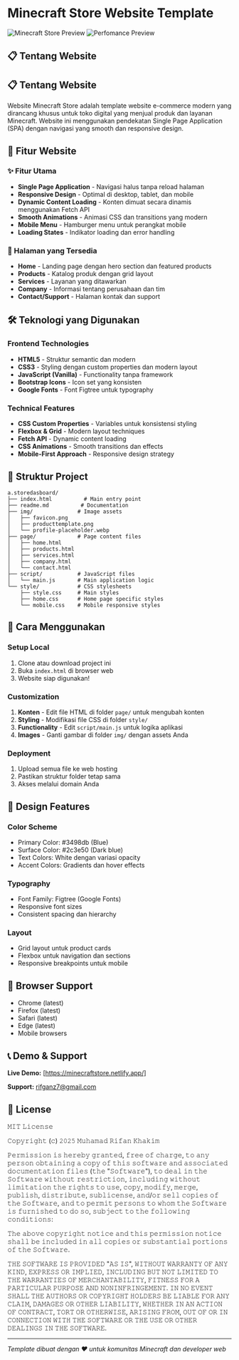 # Minecraft Store Website Template

![Minecraft Store Preview](https://i.imgur.com/bduXzKZ.png)
![Perfomance Preview](https://i.imgur.com/Yf0Feh4.png)

## 📋 Tentang Website

## 📋 Tentang Website

Website Minecraft Store adalah template website e-commerce modern yang dirancang khusus untuk toko digital yang menjual produk dan layanan Minecraft. Website ini menggunakan pendekatan Single Page Application (SPA) dengan navigasi yang smooth dan responsive design.

## 🎯 Fitur Website

### ✨ Fitur Utama
- **Single Page Application** - Navigasi halus tanpa reload halaman
- **Responsive Design** - Optimal di desktop, tablet, dan mobile
- **Dynamic Content Loading** - Konten dimuat secara dinamis menggunakan Fetch API
- **Smooth Animations** - Animasi CSS dan transitions yang modern
- **Mobile Menu** - Hamburger menu untuk perangkat mobile
- **Loading States** - Indikator loading dan error handling

### 📱 Halaman yang Tersedia
- **Home** - Landing page dengan hero section dan featured products
- **Products** - Katalog produk dengan grid layout
- **Services** - Layanan yang ditawarkan
- **Company** - Informasi tentang perusahaan dan tim
- **Contact/Support** - Halaman kontak dan support

## 🛠️ Teknologi yang Digunakan

### Frontend Technologies
- **HTML5** - Struktur semantic dan modern
- **CSS3** - Styling dengan custom properties dan modern layout
- **JavaScript (Vanilla)** - Functionality tanpa framework
- **Bootstrap Icons** - Icon set yang konsisten
- **Google Fonts** - Font Figtree untuk typography

### Technical Features
- **CSS Custom Properties** - Variables untuk konsistensi styling
- **Flexbox & Grid** - Modern layout techniques
- **Fetch API** - Dynamic content loading
- **CSS Animations** - Smooth transitions dan effects
- **Mobile-First Approach** - Responsive design strategy

## 📁 Struktur Project

```
a.storedasboard/
├── index.html          # Main entry point
├── readme.md          # Documentation
├── img/              # Image assets
│   ├── favicon.png
│   ├── producttemplate.png
│   └── profile-placeholder.webp
├── page/             # Page content files
│   ├── home.html
│   ├── products.html
│   ├── services.html
│   ├── company.html
│   └── contact.html
├── script/           # JavaScript files
│   └── main.js       # Main application logic
└── style/            # CSS stylesheets
    ├── style.css     # Main styles
    ├── home.css      # Home page specific styles
    └── mobile.css    # Mobile responsive styles
```

## 🚀 Cara Menggunakan

### Setup Local
1. Clone atau download project ini
2. Buka `index.html` di browser web
3. Website siap digunakan!

### Customization
1. **Konten** - Edit file HTML di folder `page/` untuk mengubah konten
2. **Styling** - Modifikasi file CSS di folder `style/` 
3. **Functionality** - Edit `script/main.js` untuk logika aplikasi
4. **Images** - Ganti gambar di folder `img/` dengan assets Anda

### Deployment
1. Upload semua file ke web hosting
2. Pastikan struktur folder tetap sama
3. Akses melalui domain Anda

## 🎨 Design Features

### Color Scheme
- Primary Color: #3498db (Blue)
- Surface Color: #2c3e50 (Dark blue)
- Text Colors: White dengan variasi opacity
- Accent Colors: Gradients dan hover effects

### Typography
- Font Family: Figtree (Google Fonts)
- Responsive font sizes
- Consistent spacing dan hierarchy

### Layout
- Grid layout untuk product cards
- Flexbox untuk navigation dan sections
- Responsive breakpoints untuk mobile

## 🔧 Browser Support

- Chrome (latest)
- Firefox (latest)
- Safari (latest)
- Edge (latest)
- Mobile browsers

## 📞 Demo & Support

**Live Demo:** [https://minecraftstore.netlify.app/]

**Support:** rifganz7@gmail.com

## 📄 License

𝙼𝙸𝚃 𝙻𝚒𝚌𝚎𝚗𝚜𝚎

𝙲𝚘𝚙𝚢𝚛𝚒𝚐𝚑𝚝 (𝚌) 𝟸𝟶𝟸𝟻 𝙼𝚞𝚑𝚊𝚖𝚊𝚍 𝚁𝚒𝚏𝚊𝚗 𝙺𝚑𝚊𝚔𝚒𝚖

𝙿𝚎𝚛𝚖𝚒𝚜𝚜𝚒𝚘𝚗 𝚒𝚜 𝚑𝚎𝚛𝚎𝚋𝚢 𝚐𝚛𝚊𝚗𝚝𝚎𝚍, 𝚏𝚛𝚎𝚎 𝚘𝚏 𝚌𝚑𝚊𝚛𝚐𝚎, 𝚝𝚘 𝚊𝚗𝚢 𝚙𝚎𝚛𝚜𝚘𝚗 𝚘𝚋𝚝𝚊𝚒𝚗𝚒𝚗𝚐 𝚊 𝚌𝚘𝚙𝚢
𝚘𝚏 𝚝𝚑𝚒𝚜 𝚜𝚘𝚏𝚝𝚠𝚊𝚛𝚎 𝚊𝚗𝚍 𝚊𝚜𝚜𝚘𝚌𝚒𝚊𝚝𝚎𝚍 𝚍𝚘𝚌𝚞𝚖𝚎𝚗𝚝𝚊𝚝𝚒𝚘𝚗 𝚏𝚒𝚕𝚎𝚜 (𝚝𝚑𝚎 "𝚂𝚘𝚏𝚝𝚠𝚊𝚛𝚎"), 𝚝𝚘 𝚍𝚎𝚊𝚕
𝚒𝚗 𝚝𝚑𝚎 𝚂𝚘𝚏𝚝𝚠𝚊𝚛𝚎 𝚠𝚒𝚝𝚑𝚘𝚞𝚝 𝚛𝚎𝚜𝚝𝚛𝚒𝚌𝚝𝚒𝚘𝚗, 𝚒𝚗𝚌𝚕𝚞𝚍𝚒𝚗𝚐 𝚠𝚒𝚝𝚑𝚘𝚞𝚝 𝚕𝚒𝚖𝚒𝚝𝚊𝚝𝚒𝚘𝚗 𝚝𝚑𝚎 𝚛𝚒𝚐𝚑𝚝𝚜
𝚝𝚘 𝚞𝚜𝚎, 𝚌𝚘𝚙𝚢, 𝚖𝚘𝚍𝚒𝚏𝚢, 𝚖𝚎𝚛𝚐𝚎, 𝚙𝚞𝚋𝚕𝚒𝚜𝚑, 𝚍𝚒𝚜𝚝𝚛𝚒𝚋𝚞𝚝𝚎, 𝚜𝚞𝚋𝚕𝚒𝚌𝚎𝚗𝚜𝚎, 𝚊𝚗𝚍/𝚘𝚛 𝚜𝚎𝚕𝚕
𝚌𝚘𝚙𝚒𝚎𝚜 𝚘𝚏 𝚝𝚑𝚎 𝚂𝚘𝚏𝚝𝚠𝚊𝚛𝚎, 𝚊𝚗𝚍 𝚝𝚘 𝚙𝚎𝚛𝚖𝚒𝚝 𝚙𝚎𝚛𝚜𝚘𝚗𝚜 𝚝𝚘 𝚠𝚑𝚘𝚖 𝚝𝚑𝚎 𝚂𝚘𝚏𝚝𝚠𝚊𝚛𝚎 𝚒𝚜
𝚏𝚞𝚛𝚗𝚒𝚜𝚑𝚎𝚍 𝚝𝚘 𝚍𝚘 𝚜𝚘, 𝚜𝚞𝚋𝚓𝚎𝚌𝚝 𝚝𝚘 𝚝𝚑𝚎 𝚏𝚘𝚕𝚕𝚘𝚠𝚒𝚗𝚐 𝚌𝚘𝚗𝚍𝚒𝚝𝚒𝚘𝚗𝚜:

𝚃𝚑𝚎 𝚊𝚋𝚘𝚟𝚎 𝚌𝚘𝚙𝚢𝚛𝚒𝚐𝚑𝚝 𝚗𝚘𝚝𝚒𝚌𝚎 𝚊𝚗𝚍 𝚝𝚑𝚒𝚜 𝚙𝚎𝚛𝚖𝚒𝚜𝚜𝚒𝚘𝚗 𝚗𝚘𝚝𝚒𝚌𝚎 𝚜𝚑𝚊𝚕𝚕 𝚋𝚎 𝚒𝚗𝚌𝚕𝚞𝚍𝚎𝚍 𝚒𝚗 𝚊𝚕𝚕
𝚌𝚘𝚙𝚒𝚎𝚜 𝚘𝚛 𝚜𝚞𝚋𝚜𝚝𝚊𝚗𝚝𝚒𝚊𝚕 𝚙𝚘𝚛𝚝𝚒𝚘𝚗𝚜 𝚘𝚏 𝚝𝚑𝚎 𝚂𝚘𝚏𝚝𝚠𝚊𝚛𝚎.

𝚃𝙷𝙴 𝚂𝙾𝙵𝚃𝚆𝙰𝚁𝙴 𝙸𝚂 𝙿𝚁𝙾𝚅𝙸𝙳𝙴𝙳 "𝙰𝚂 𝙸𝚂", 𝚆𝙸𝚃𝙷𝙾𝚄𝚃 𝚆𝙰𝚁𝚁𝙰𝙽𝚃𝚈 𝙾𝙵 𝙰𝙽𝚈 𝙺𝙸𝙽𝙳, 𝙴𝚇𝙿𝚁𝙴𝚂𝚂 𝙾𝚁
𝙸𝙼𝙿𝙻𝙸𝙴𝙳, 𝙸𝙽𝙲𝙻𝚄𝙳𝙸𝙽𝙶 𝙱𝚄𝚃 𝙽𝙾𝚃 𝙻𝙸𝙼𝙸𝚃𝙴𝙳 𝚃𝙾 𝚃𝙷𝙴 𝚆𝙰𝚁𝚁𝙰𝙽𝚃𝙸𝙴𝚂 𝙾𝙵 𝙼𝙴𝚁𝙲𝙷𝙰𝙽𝚃𝙰𝙱𝙸𝙻𝙸𝚃𝚈,
𝙵𝙸𝚃𝙽𝙴𝚂𝚂 𝙵𝙾𝚁 𝙰 𝙿𝙰𝚁𝚃𝙸𝙲𝚄𝙻𝙰𝚁 𝙿𝚄𝚁𝙿𝙾𝚂𝙴 𝙰𝙽𝙳 𝙽𝙾𝙽𝙸𝙽𝙵𝚁𝙸𝙽𝙶𝙴𝙼𝙴𝙽𝚃. 𝙸𝙽 𝙽𝙾 𝙴𝚅𝙴𝙽𝚃 𝚂𝙷𝙰𝙻𝙻 𝚃𝙷𝙴
𝙰𝚄𝚃𝙷𝙾𝚁𝚂 𝙾𝚁 𝙲𝙾𝙿𝚈𝚁𝙸𝙶𝙷𝚃 𝙷𝙾𝙻𝙳𝙴𝚁𝚂 𝙱𝙴 𝙻𝙸𝙰𝙱𝙻𝙴 𝙵𝙾𝚁 𝙰𝙽𝚈 𝙲𝙻𝙰𝙸𝙼, 𝙳𝙰𝙼𝙰𝙶𝙴𝚂 𝙾𝚁 𝙾𝚃𝙷𝙴𝚁
𝙻𝙸𝙰𝙱𝙸𝙻𝙸𝚃𝚈, 𝚆𝙷𝙴𝚃𝙷𝙴𝚁 𝙸𝙽 𝙰𝙽 𝙰𝙲𝚃𝙸𝙾𝙽 𝙾𝙵 𝙲𝙾𝙽𝚃𝚁𝙰𝙲𝚃, 𝚃𝙾𝚁𝚃 𝙾𝚁 𝙾𝚃𝙷𝙴𝚁𝚆𝙸𝚂𝙴, 𝙰𝚁𝙸𝚂𝙸𝙽𝙶 𝙵𝚁𝙾𝙼,
𝙾𝚄𝚃 𝙾𝙵 𝙾𝚁 𝙸𝙽 𝙲𝙾𝙽𝙽𝙴𝙲𝚃𝙸𝙾𝙽 𝚆𝙸𝚃𝙷 𝚃𝙷𝙴 𝚂𝙾𝙵𝚃𝚆𝙰𝚁𝙴 𝙾𝚁 𝚃𝙷𝙴 𝚄𝚂𝙴 𝙾𝚁 𝙾𝚃𝙷𝙴𝚁 𝙳𝙴𝙰𝙻𝙸𝙽𝙶𝚂 𝙸𝙽 𝚃𝙷𝙴
𝚂𝙾𝙵𝚃𝚆𝙰𝚁𝙴.

---

*Template dibuat dengan ❤️ untuk komunitas Minecraft dan developer web*
